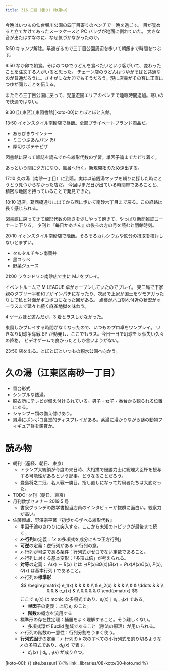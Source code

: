```yaml
---
title: 316 日目（曇り）（執筆中）
---
```


今晩はいつもの仙台堀川公園の四丁目寄りのベンチで一晩を過ごす。
目が覚めると立てかけてあったスーツケースと PC バッグが地面に倒れていた。
大きな音が出たはずなのに、なぜ気づかなかったのか。

5:50 キャンプ解除。早過ぎるので三丁目公園周辺を歩いて朝飯まで時間をつぶす。

6:50 なか卯で朝食。そばのつゆでうどんを食べたいという客がいて、変わったことを注文する人がいると思った。
チェーン店のうどんはつゆがそばと共通なのが普通だろうに。さすがになか卯でもそうだろう。現に店員がその客に正直につゆが同じことを伝える。

またぞろ三丁目公園に戻って、児童遊園エリアのベンチで睡眠時間追加。寒いので快適ではない。

9:30 [江東区江東図書館][koto-00]にとぼとぼと入館。

13:50 イオンスタイル南砂店で昼飯。全部プライベートブランド商品だ。
* あらびきウインナー
* ミニつぶあんパン (5)
* 厚切りポテチピザ

図書館に戻って雑誌を読んでから線形代数の学習。単因子論までたどり着く。

あっという間に夕方になり、風呂へ行く。新規開拓のため遠出する。

17:10 久の湯（南砂一丁目）に到着。実は以前銭湯マップを頼りに探した時にとうとう見つからなかった店だ。
今回はまだ日が出ている時間帯であることと、精密な地図を持っていることで発見できた。

18:10 退店。葛西橋通りに出てから西に歩いて南砂六丁目まで戻る。この経路は長く感じられる。

図書館に戻ってきて線形代数の続きを少しやって飽きて、やっぱり新聞雑誌コーナーに下りる。
夕刊と『毎日かあさん』の後ろの方の号を読むと閉館時刻。

20:10 イオンスタイル南砂店で晩飯。そろそろカルシウムや鉄分の摂取を検討しないとまずい。
* タルタルチキン南蛮丼
* 黒コッペ
* 野菜ジュース

21:00 ラウンドワン南砂店で主に MJ をプレイ。

イベントルームで M LEAGUE 卓がオープンしていたのでプレイ。
東二局で下家親のダブリー平和和了がインパチになったり、次局で上家が国士をツモアガったりして私と対面がボコボコになった回がある。
点棒がハコ割れ付近の状況がオーラスまで延々と続く麻雀地獄を味わう。

4 ゲームほど遊んだが、3 着とラスしかなかった。

東風しかプレイする時間がなくなったので、いつものプロ卓をワンプレイ。
いきなり幻球争奪戦 SP が勃発し、ここでもラス。今日一日で幻球を 5 個失い久々の降格。
ビデオゲームで良かったとしか言いようがない。

23:50 店を出る。とぼとぼといつもの親水公園へ向かう。

# 久の湯（江東区南砂一丁目）

* 番台形式
* シンプルな銭湯。
* 脱衣所にテレビが備え付けられている。男子・女子・番台から観られる位置にある。
* シャンプー類の備え付けあり。
* 男湯にポンポコ食堂的ディスプレイがある。薬湯に浸かりながら謎の動物フィギュア群を鑑賞か。

# 読み物

* 朝刊（産経、朝日、東京）
  * トランプ大統領が今度の来日時、大相撲で優勝力士に総理大臣杯を授与する可能性があるという記事。どうなることだろう。
  * 豊島将之二冠、名人戦一勝目。指し直しになって対局者たちは大変だった。
* TODO: 夕刊（朝日、東京）
* 月刊数学セミナー 2019.5 号
  * 書泉グランデの数学書担当店員のインタビューが抜群に面白い。観察力が高い。
* 佐藤恒雄、野澤宗平著『初歩から学べる線形代数』
  * 単因子論のさわりに突入する。ここから未知のトピックが最後まで続く。
  * **$x$-行列**の定義：「$x$ の多項式を成分にもつ正方行列」
  * **可逆**の定義：逆行列がある $x$-行列の意。
  * $x$-行列が可逆である条件：行列式がゼロでない定数であること。
  * $x$-行列に対する基本変形：「多項式倍」が考えられる。
  * **対等**の定義：
    $A(x) \sim B(x)$ とは $\exists{P(x)}\exists{Q(x)} (B(x) = P(x)A(x)Q(x),$ $P(x), Q(x)$ は基本行列 $)$ であること。
  * $x$-行列の**標準形**
    $$
    \begin{pmatrix}
    e_1(x) &        &        &        &   \\
           & e_2(x) &        &        &   \\
           &        & \ddots &        &   \\
           &        &        & e_r(x) &   \\
           &        &        &        & O
    \end{pmatrix}
    $$
    ここで $e_i(x)$ は monic な多項式であり、$e_i(x) \mid e_{i + 1}(x)$ である。
    * **単因子**の定義：上記 $e_i$ のこと。
    * **階数**の概念を流用する
  * 標準形の存在性定理：補題をよく理解すること。そう難しくない。
    * 多項式環が Euclid 整域であること（除法の原理）が用いられる。
  * $x$-行列の階数の一意性：行列分割をうまく使う。
  * **行列式因子**の定義：$x$-行列の $k$ 次のすべての小行列式を割り切るような $x$ の多項式であり、$d_k(x)$ で表す。
    * $d_k(x) \mid d_{k+1}(x)$ が成り立つ。

[koto-00]: {{ site.baseurl }}{% link _libraries/08-koto/00-koto.md %}
